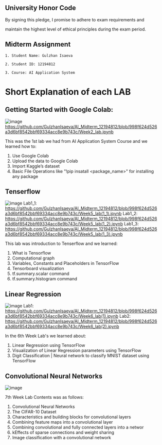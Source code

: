 
## University Honor Code

By signing this pledge, I promise to adhere to exam requirements and

maintain the highest level of ethical principles during the exam period.

## Midterm Assignment

```
1. Student Name: Gulzhan Isaeva

2. Student ID: 12194812

3. Course: AI Application System
```

# Short Explanation of each LAB

## Getting Started with Google Colab:

![image](https://user-images.githubusercontent.com/90166739/196714468-7b9fac9f-53ad-49d3-96c7-6e761ed6ff23.png)
https://github.com/GulzhanIsaeva/AI_Midterm_12194812/blob/998f624d526a3d6bf8542bbf69334acc8e9b743c/Week2_lab.ipynb

This was the 1st lab we had from AI Application System Course and we learned how to:
1. Use Google Colab
2. Upload the data to Google Colab
3. Import Kaggle’s dataset
4. Basic File Operations like 
   "!pip insatall <package_name>" for installing any package


## Tenserflow
   
![image](https://user-images.githubusercontent.com/90166739/196716267-a7d92c86-fcaf-4746-baea-0408be708921.png)
Lab1_1: https://github.com/GulzhanIsaeva/AI_Midterm_12194812/blob/998f624d526a3d6bf8542bbf69334acc8e9b743c/Week5_lab(1_1).ipynb
Lab1_2: https://github.com/GulzhanIsaeva/AI_Midterm_12194812/blob/998f624d526a3d6bf8542bbf69334acc8e9b743c/Week5_lab(1_2).ipynb
Lab1_3: https://github.com/GulzhanIsaeva/AI_Midterm_12194812/blob/998f624d526a3d6bf8542bbf69334acc8e9b743c/Week5_lab(1_3).ipynb

This lab was introduction to Tenserflow and we learned:
1. What is Tensorflow
2. Computational graph
3. Variables, Constants and Placeholders in TensorFlow
4. Tensorboard visualization
5. tf.summary.scalar command
6. tf.summary.histogram command





## Linear Regression

![image](https://user-images.githubusercontent.com/90166739/196718069-e598d193-fca9-496e-a754-bcc7557cd5d5.png)
Lab1: https://github.com/GulzhanIsaeva/AI_Midterm_12194812/blob/998f624d526a3d6bf8542bbf69334acc8e9b743c/Week6_lab(1).ipynb
Lab2: https://github.com/GulzhanIsaeva/AI_Midterm_12194812/blob/998f624d526a3d6bf8542bbf69334acc8e9b743c/Week6_lab(2).ipynb

In the 6th Week Lab's we learned about:
1. Linear Regression using TensorFlow
2. Visualization of Linear Regression parameters using TensorFlow
3. Digit Classification | Neural network to classify MNIST dataset using TensorFlow


## Convolutional Neural Networks

![image](https://user-images.githubusercontent.com/90166739/196719000-31d08379-293c-44fc-9cfd-9472b56aef68.png)

7th Week Lab Contents was as follows:
1. Convolutional Neural Networks
2. The CIFAR-10 Dataset
3. Characteristics and building blocks for convolutional layers
4. Combining feature maps into a convolutional layer
5. Combining convolutional and fully connected layers into a networ
6. kEffects of sparse connections and weight sharing
7. Image classification with a convolutional network








